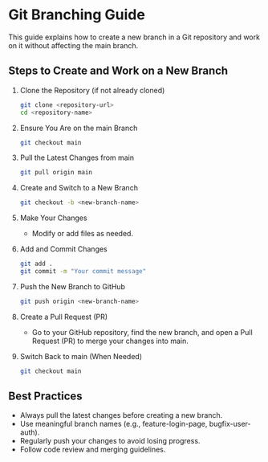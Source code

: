 # Git Branching Guide

This guide explains how to create a new branch in a Git repository and work on it without affecting the main branch.

## Steps to Create and Work on a New Branch

1. Clone the Repository (if not already cloned)
   ```bash
   git clone <repository-url>
   cd <repository-name>
   ```

2. Ensure You Are on the main Branch
   ```bash
   git checkout main
   ```

3. Pull the Latest Changes from main
   ```bash
   git pull origin main
   ```

4. Create and Switch to a New Branch
   ```bash
   git checkout -b <new-branch-name>
   ```

5. Make Your Changes
   - Modify or add files as needed.

6. Add and Commit Changes
   ```bash
   git add .
   git commit -m "Your commit message"
   ```

7. Push the New Branch to GitHub
   ```bash
   git push origin <new-branch-name>
   ```

8. Create a Pull Request (PR)
   - Go to your GitHub repository, find the new branch, and open a Pull Request (PR) to merge your changes into main.

9. Switch Back to main (When Needed)
   ```bash
   git checkout main
   ```

## Best Practices

- Always pull the latest changes before creating a new branch.
- Use meaningful branch names (e.g., feature-login-page, bugfix-user-auth).
- Regularly push your changes to avoid losing progress.
- Follow code review and merging guidelines.
